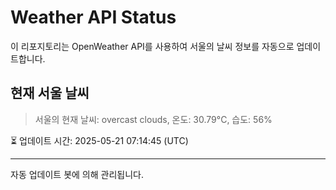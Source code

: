 
# Weather API Status

이 리포지토리는 OpenWeather API를 사용하여 서울의 날씨 정보를 자동으로 업데이트합니다.

## 현재 서울 날씨
> 서울의 현재 날씨: overcast clouds, 온도: 30.79°C, 습도: 56%

⏳ 업데이트 시간: 2025-05-21 07:14:45 (UTC)

---
자동 업데이트 봇에 의해 관리됩니다.
